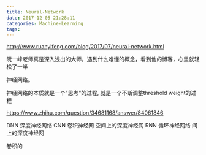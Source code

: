 ```yaml
---
title: Neural-Network
date: 2017-12-05 21:28:11
categories: Machine-Learning
tags:
---
```


http://www.ruanyifeng.com/blog/2017/07/neural-network.html

阮一峰老师真是深入浅出的大师，遇到什么难懂的概念，看到他的博客，心里就轻松了一半

神经网络。

神经网络的本质就是一个"思考"的过程, 就是一个不断调整threshold weight的过程


https://www.zhihu.com/question/34681168/answer/84061846

DNN 深度神经网络
CNN 卷积神经网 空间上的深度神经网
RNN 循环神经网络 间上的深度神经网

卷积的

